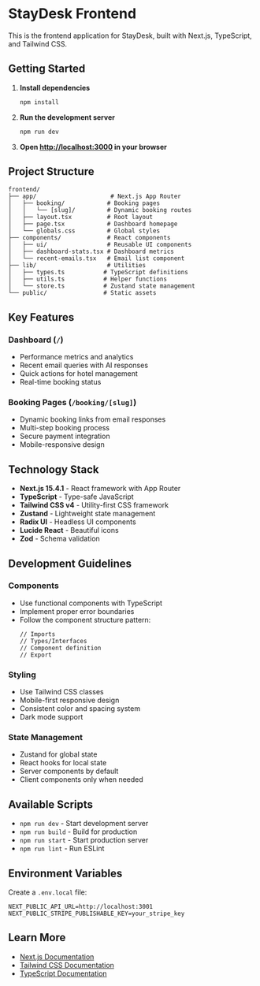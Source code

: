 # StayDesk Frontend

This is the frontend application for StayDesk, built with Next.js, TypeScript, and Tailwind CSS.

## Getting Started

1. **Install dependencies**
   ```bash
   npm install
   ```

2. **Run the development server**
   ```bash
   npm run dev
   ```

3. **Open [http://localhost:3000](http://localhost:3000) in your browser**

## Project Structure

```
frontend/
├── app/                     # Next.js App Router
│   ├── booking/            # Booking pages
│   │   └── [slug]/         # Dynamic booking routes
│   ├── layout.tsx          # Root layout
│   ├── page.tsx            # Dashboard homepage
│   └── globals.css         # Global styles
├── components/             # React components
│   ├── ui/                 # Reusable UI components
│   ├── dashboard-stats.tsx # Dashboard metrics
│   └── recent-emails.tsx   # Email list component
├── lib/                    # Utilities
│   ├── types.ts           # TypeScript definitions
│   ├── utils.ts           # Helper functions
│   └── store.ts           # Zustand state management
└── public/                # Static assets
```

## Key Features

### Dashboard (`/`)
- Performance metrics and analytics
- Recent email queries with AI responses
- Quick actions for hotel management
- Real-time booking status

### Booking Pages (`/booking/[slug]`)
- Dynamic booking links from email responses
- Multi-step booking process
- Secure payment integration
- Mobile-responsive design

## Technology Stack

- **Next.js 15.4.1** - React framework with App Router
- **TypeScript** - Type-safe JavaScript
- **Tailwind CSS v4** - Utility-first CSS framework
- **Zustand** - Lightweight state management
- **Radix UI** - Headless UI components
- **Lucide React** - Beautiful icons
- **Zod** - Schema validation

## Development Guidelines

### Components
- Use functional components with TypeScript
- Implement proper error boundaries
- Follow the component structure pattern:
  ```tsx
  // Imports
  // Types/Interfaces
  // Component definition
  // Export
  ```

### Styling
- Use Tailwind CSS classes
- Mobile-first responsive design
- Consistent color and spacing system
- Dark mode support

### State Management
- Zustand for global state
- React hooks for local state
- Server components by default
- Client components only when needed

## Available Scripts

- `npm run dev` - Start development server
- `npm run build` - Build for production
- `npm run start` - Start production server
- `npm run lint` - Run ESLint

## Environment Variables

Create a `.env.local` file:

```env
NEXT_PUBLIC_API_URL=http://localhost:3001
NEXT_PUBLIC_STRIPE_PUBLISHABLE_KEY=your_stripe_key
```

## Learn More

- [Next.js Documentation](https://nextjs.org/docs)
- [Tailwind CSS Documentation](https://tailwindcss.com/docs)
- [TypeScript Documentation](https://www.typescriptlang.org/docs)
